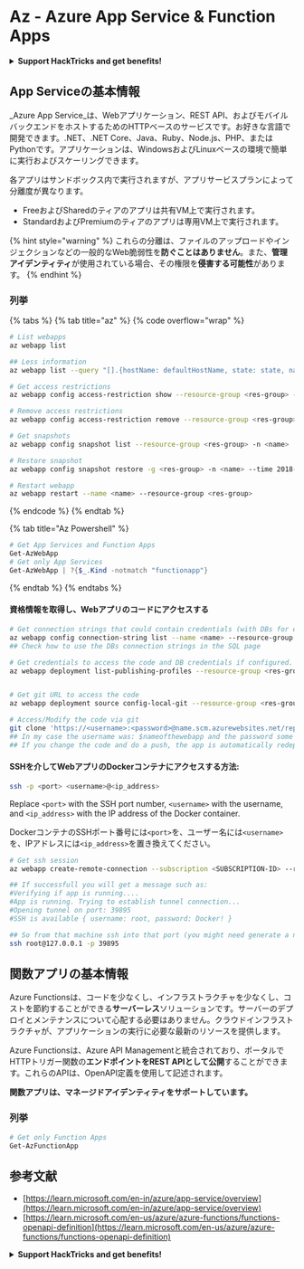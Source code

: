 # Az - Azure App Service & Function Apps

<details>

<summary><strong>Support HackTricks and get benefits!</strong></summary>

* If you want to see your **company advertised in HackTricks** or if you want access to the **latest version of the PEASS or download HackTricks in PDF** Check the [**SUBSCRIPTION PLANS**](https://github.com/sponsors/carlospolop)!
* Get the [**official PEASS & HackTricks swag**](https://peass.creator-spring.com)
* Discover [**The PEASS Family**](https://opensea.io/collection/the-peass-family), our collection of exclusive [**NFTs**](https://opensea.io/collection/the-peass-family)
* **Join the** 💬 [**Discord group**](https://discord.gg/hRep4RUj7f) or the [**telegram group**](https://t.me/peass) or **follow** me on **Twitter** 🐦 [**@carlospolopm**](https://twitter.com/carlospolopm)**.**
* **Share your hacking tricks by submitting PRs to the** [**HackTricks**](https://github.com/carlospolop/hacktricks) and [**HackTricks Cloud**](https://github.com/carlospolop/hacktricks-cloud) github repos.

</details>

## App Serviceの基本情報

_Azure App Service_は、Webアプリケーション、REST API、およびモバイルバックエンドをホストするためのHTTPベースのサービスです。お好きな言語で開発できます。.NET、.NET Core、Java、Ruby、Node.js、PHP、またはPythonです。アプリケーションは、WindowsおよびLinuxベースの環境で簡単に実行およびスケーリングできます。

各アプリはサンドボックス内で実行されますが、アプリサービスプランによって分離度が異なります。

* FreeおよびSharedのティアのアプリは共有VM上で実行されます。
* StandardおよびPremiumのティアのアプリは専用VM上で実行されます。

{% hint style="warning" %}
これらの分離は、ファイルのアップロードやインジェクションなどの一般的なWeb脆弱性を**防ぐことはありません**。また、**管理アイデンティティ**が使用されている場合、その権限を**侵害する可能性**があります。
{% endhint %}

### 列挙

{% tabs %}
{% tab title="az" %}
{% code overflow="wrap" %}
```bash
# List webapps
az webapp list

## Less information
az webapp list --query "[].{hostName: defaultHostName, state: state, name: name, resourcegroup: resourceGroup}"

# Get access restrictions
az webapp config access-restriction show --resource-group <res-group> -n <name>

# Remove access restrictions
az webapp config access-restriction remove --resource-group <res-group> -n <name> --rule-name <rule-name>

# Get snapshots
az webapp config snapshot list --resource-group <res-group> -n <name>

# Restore snapshot
az webapp config snapshot restore -g <res-group> -n <name> --time 2018-12-11T23:34:16.8388367

# Restart webapp
az webapp restart --name <name> --resource-group <res-group>
```
{% endcode %}
{% endtab %}

{% tab title="Az Powershell" %}
```powershell
# Get App Services and Function Apps
Get-AzWebApp
# Get only App Services
Get-AzWebApp | ?{$_.Kind -notmatch "functionapp"}
```
{% endtab %}
{% endtabs %}

#### 資格情報を取得し、Webアプリのコードにアクセスする
```bash
# Get connection strings that could contain credentials (with DBs for example)
az webapp config connection-string list --name <name> --resource-group <res-group>
## Check how to use the DBs connection strings in the SQL page

# Get credentials to access the code and DB credentials if configured.
az webapp deployment list-publishing-profiles --resource-group <res-group> -n <name>


# Get git URL to access the code
az webapp deployment source config-local-git --resource-group <res-group> -n <name>

# Access/Modify the code via git
git clone 'https://<username>:<password>@name.scm.azurewebsites.net/repo-name.git'
## In my case the username was: $nameofthewebapp and the password some random chars
## If you change the code and do a push, the app is automatically redeployed
```
#### SSHを介してWebアプリのDockerコンテナにアクセスする方法:

```bash
ssh -p <port> <username>@<ip_address>
```

Replace `<port>` with the SSH port number, `<username>` with the username, and `<ip_address>` with the IP address of the Docker container.

DockerコンテナのSSHポート番号には`<port>`を、ユーザー名には`<username>`を、IPアドレスには`<ip_address>`を置き換えてください。
```bash
# Get ssh session
az webapp create-remote-connection --subscription <SUBSCRIPTION-ID> --resource-group <RG-NAME> -n <APP-SERVICE-NAME>

## If successfull you will get a message such as:
#Verifying if app is running....
#App is running. Trying to establish tunnel connection...
#Opening tunnel on port: 39895
#SSH is available { username: root, password: Docker! }

## So from that machine ssh into that port (you might need generate a new ssh session to the jump host)
ssh root@127.0.0.1 -p 39895

```
## 関数アプリの基本情報

Azure Functionsは、コードを少なくし、インフラストラクチャを少なくし、コストを節約することができる**サーバーレス**ソリューションです。サーバーのデプロイとメンテナンスについて心配する必要はありません。クラウドインフラストラクチャが、アプリケーションの実行に必要な最新のリソースを提供します。

Azure Functionsは、Azure API Managementと統合されており、ポータルでHTTPトリガー関数の**エンドポイントをREST APIとして公開**することができます。これらのAPIは、OpenAPI定義を使用して記述されます。

**関数アプリは、マネージドアイデンティティをサポートしています。**

### 列挙
```powershell
# Get only Function Apps
Get-AzFunctionApp
```
## 参考文献

* [https://learn.microsoft.com/en-in/azure/app-service/overview](https://learn.microsoft.com/en-in/azure/app-service/overview)
* [https://learn.microsoft.com/en-us/azure/azure-functions/functions-openapi-definition](https://learn.microsoft.com/en-us/azure/azure-functions/functions-openapi-definition)

<details>

<summary><strong>Support HackTricks and get benefits!</strong></summary>

* もし **HackTricks で会社を宣伝したい** または **PEASS の最新バージョンにアクセスしたい** または **HackTricks を PDF でダウンロードしたい** 場合は、[**SUBSCRIPTION PLANS**](https://github.com/sponsors/carlospolop) をチェックしてください！
* [**公式の PEASS & HackTricks スワッグ**](https://peass.creator-spring.com) を手に入れましょう
* [**The PEASS Family**](https://opensea.io/collection/the-peass-family) を見つけて、独占的な [**NFTs**](https://opensea.io/collection/the-peass-family) のコレクションを発見しましょう
* 💬 [**Discord グループ**](https://discord.gg/hRep4RUj7f) または [**telegram グループ**](https://t.me/peass) に参加するか、**Twitter** 🐦 [**@carlospolopm**](https://twitter.com/carlospolopm) をフォローしましょう。
* **HackTricks** と **HackTricks Cloud** の github リポジトリに PR を提出して、あなたのハッキングトリックを共有しましょう。

</details>
